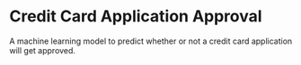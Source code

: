 # Credit Card Application Approval
 A machine learning model to predict whether or not a credit card application will get approved.
